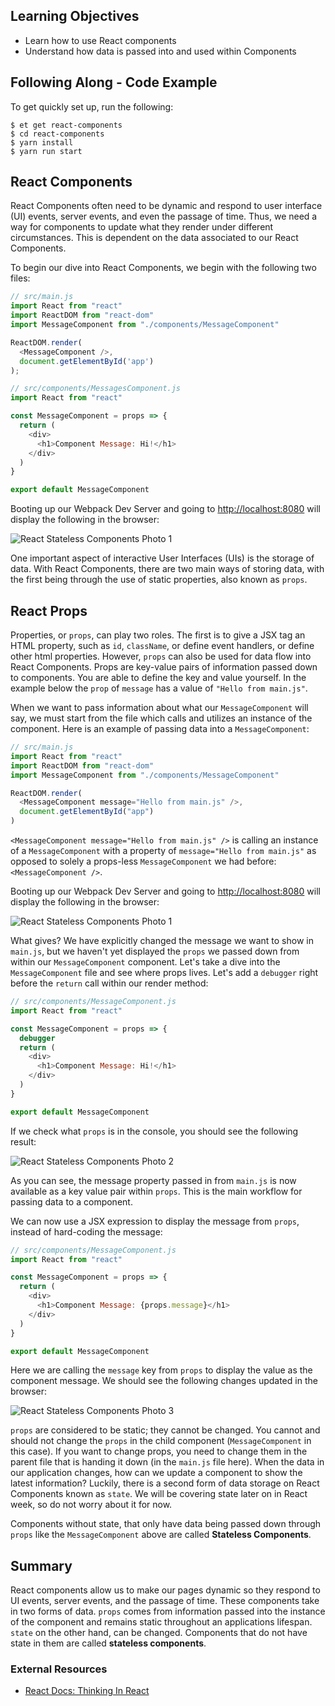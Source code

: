 ## Learning Objectives

- Learn how to use React components
- Understand how data is passed into and used within Components

## Following Along - Code Example

To get quickly set up, run the following:

```no-highlight
$ et get react-components
$ cd react-components
$ yarn install
$ yarn run start
```

## React Components

React Components often need to be dynamic and respond to user interface (UI) events, server events, and even the passage of time. Thus, we need a way for components to update what they render under different circumstances. This is dependent on the data associated to our React Components.

To begin our dive into React Components, we begin with the following two files:

```javascript
// src/main.js
import React from "react"
import ReactDOM from "react-dom"
import MessageComponent from "./components/MessageComponent"

ReactDOM.render(
  <MessageComponent />,
  document.getElementById('app')
);
```

```javascript
// src/components/MessagesComponent.js
import React from "react"

const MessageComponent = props => {
  return (
    <div>
      <h1>Component Message: Hi!</h1>
    </div>
  )
}

export default MessageComponent
```

Booting up our Webpack Dev Server and going to <http://localhost:8080> will display the following in the browser:

![React Stateless Components Photo 1][react-stateless-components-photo-1]

One important aspect of interactive User Interfaces (UIs) is the storage of data. With React Components, there are two main ways of storing data, with the first being through the use of static properties, also known as `props`.

## React Props

Properties, or `props`, can play two roles. The first is to give a JSX tag an HTML property, such as `id`, `className`, or define event handlers, or define other html properties. However, `props` can also be used for data flow into React Components. Props are key-value pairs of information passed down to components. You are able to define the key and value yourself. In the example below the `prop` of `message` has a value of `"Hello from main.js"`.

When we want to pass information about what our `MessageComponent` will say, we must start from the file which calls and utilizes an instance of the component. Here is an example of passing data into a `MessageComponent`:

```javascript
// src/main.js
import React from "react"
import ReactDOM from "react-dom"
import MessageComponent from "./components/MessageComponent"

ReactDOM.render(
  <MessageComponent message="Hello from main.js" />,
  document.getElementById("app")
)
```

`<MessageComponent message="Hello from main.js" />` is calling an instance of a `MessageComponent` with a property of `message="Hello from main.js"` as opposed to solely a props-less `MessageComponent` we had before: `<MessageComponent />`.

Booting up our Webpack Dev Server and going to <http://localhost:8080> will display the following in the browser:

![React Stateless Components Photo 1][react-stateless-components-photo-1]

What gives? We have explicitly changed the message we want to show in `main.js`, but we haven't yet displayed the `props` we passed down from within our `MessageComponent` component. Let's take a dive into the `MessageComponent` file and see where props lives. Let's add a `debugger` right before the `return` call within our render method:

```javascript
// src/components/MessageComponent.js
import React from "react"

const MessageComponent = props => {
  debugger
  return (
    <div>
      <h1>Component Message: Hi!</h1>
    </div>
  )
}

export default MessageComponent
```

If we check what `props` is in the console, you should see the following result:

![React Stateless Components Photo 2][react-stateless-components-photo-2]

As you can see, the message property passed in from `main.js` is now available as a key value pair within `props`. This is the main workflow for passing data to a component.

We can now use a JSX expression to display the message from `props`, instead of hard-coding the message:

```javascript
// src/components/MessageComponent.js
import React from "react"

const MessageComponent = props => {
  return (
    <div>
      <h1>Component Message: {props.message}</h1>
    </div>
  )
}

export default MessageComponent
```

Here we are calling the `message` key from `props` to display the value as the component message. We should see the following changes updated in the browser:

![React Stateless Components Photo 3][react-stateless-components-photo-3]

`props` are considered to be static; they cannot be changed. You cannot and should not change the `props` in the child component (`MessageComponent` in this case). If you want to change props, you need to change them in the parent file that is handing it down (in the `main.js` file here). When the data in our application changes, how can we update a component to show the latest information? Luckily, there is a second form of data storage on React Components known as `state`. We will be covering state later on in React week, so do not worry about it for now.

Components without state, that only have data being passed down through `props` like the `MessageComponent` above are called **Stateless Components**.

## Summary

React components allow us to make our pages dynamic so they respond to UI events, server events, and the passage of time. These components take in two forms of data. `props` comes from information passed into the instance of the component and remains static throughout an applications lifespan. `state` on the other hand, can be changed. Components that do not have state in them are called **stateless components**.

### External Resources

- [React Docs: Thinking In React][react-docs-thinking-in-react]

[localhost-8080]: http://localhost:8080
[react-blog-es6-syntax-announcement]: https://facebook.github.io/react/blog/2015/01/27/react-v0.13.0-beta-1.html#plain-javascript-classes
[react-docs-thinking-in-react]: https://facebook.github.io/react/docs/thinking-in-react.html
[react-stateless-components-photo-1]: https://s3.amazonaws.com/horizon-production/images/react-stateless-components-photo-1.png
[react-stateless-components-photo-2]: https://s3.amazonaws.com/horizon-production/images/react-stateless-components-photo-2.png
[react-stateless-components-photo-3]: https://s3.amazonaws.com/horizon-production/images/react-stateless-components-photo-3.png
